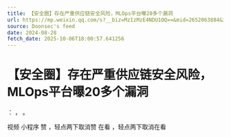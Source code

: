 ```yaml
---
title: 【安全圈】存在严重供应链安全风险，MLOps平台曝20多个漏洞
url: https://mp.weixin.qq.com/s?__biz=MzIzMzE4NDU1OQ==&mid=2652063884&idx=4&sn=ac82f3320a0cef85245dea5edb57eed0
source: Doonsec's feed
date: 2024-08-28
fetch_date: 2025-10-06T18:00:57.641256
---
```


# 【安全圈】存在严重供应链安全风险，MLOps平台曝20多个漏洞

：
，
。

视频
小程序
赞
，轻点两下取消赞
在看
，轻点两下取消在看